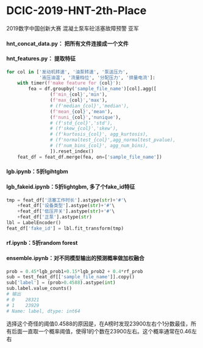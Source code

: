 # DCIC-2019-HNT-2th-Place
2019数字中国创新大赛 混凝土泵车砼活塞故障预警 亚军

#### hnt_concat_data.py： 把所有文件连接成一个文件

#### hnt_features.py： 提取特征
```python
for col in ['发动机转速', '油泵转速', '泵送压力', 
            '液压油温', '流量档位', '分配压力', '排量电流']:
    with timer(f'make feature for {col}'):
        fea = df.groupby('sample_file_name')[col].agg([
                (f'min_{col}','min'),
                (f'max_{col}','max'),
                # (f'median_{col}','median'),
                (f'mean_{col}','mean'),
                (f'nuni_{col}','nunique'),
                # (f'std_{col}','std'),
                # (f'skew_{col}','skew'),
                # (f'kurtosis_{col}', agg_kurtosis),
                # (f'normaltest_{col}',agg_normaltest_pvalue),
                # (f'num_bins_{col}', agg_num_bins),
                ]).reset_index()
    feat_df = feat_df.merge(fea, on=['sample_file_name'])
```
#### lgb.ipynb：5折lgihtgbm
#### lgb_fakeid.ipynb：5折lightgbm, 多了个fake_id特征
```python
tmp = feat_df['活塞工作时长'].astype(str)+'#'\
    +feat_df['设备类型'].astype(str)+'#'\
    +feat_df['低压开关'].astype(str)+'#'\
    +feat_df['正泵'].astype(str)
lbl = LabelEncoder()
feat_df['fake_id'] = lbl.fit_transform(tmp)
```
#### rf.ipynb：5折random forest
#### ensemble.ipynb：对不同模型输出的预测概率做加权融合
```python
prob = 0.45*lgb_prob1+0.15*lgb_prob2 + 0.4*rf_prob
sub = test_feat_df[['sample_file_name']].copy()
sub['label'] = (prob>0.4588).astype(int)
sub.label.value_counts()
# 输出
# 0    28321
# 1    23929
# Name: label, dtype: int64
```
选择这个奇怪的阈值0.4588的原因是，在A榜时发现23900左右个1分数最佳，所有后面一直取一个概率阈值，使得1的个数在23900左右。这个概率通常在0.46左右
